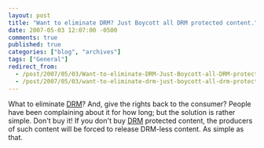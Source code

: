 ```yaml
---
layout: post
title: "Want to eliminate DRM? Just Boycott all DRM protected content."
date: 2007-05-03 12:07:00 -0500
comments: true
published: true
categories: ["blog", "archives"]
tags: ["General"]
redirect_from: 
  - /post/2007/05/03/Want-to-eliminate-DRM-Just-Boycott-all-DRM-protected-content
  - /post/2007/05/03/want-to-eliminate-drm-just-boycott-all-drm-protected-content
---
```

<!-- more -->
<P>What to eliminate <A href="http://en.wikipedia.org/wiki/Digital_Rights_Management">DRM</A>? And, give the rights back to the consumer? People have been complaining about it for how long; but the solution is rather simple. Don't buy it! If you don't buy <A href="http://en.wikipedia.org/wiki/Digital_Rights_Management">DRM</A> protected content, the producers of such content will be forced to release DRM-less content. As simple as that.</P>
<P>&nbsp;</P>
